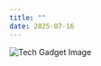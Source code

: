 ```yaml
---
title: ""
date: 2025-07-16
---
```


![Tech Gadget Image](https://images.pexels.com/photos/33022723/pexels-photo-33022723.jpeg?auto=compress&cs=tinysrgb&dpr=2&h=650&w=940)





